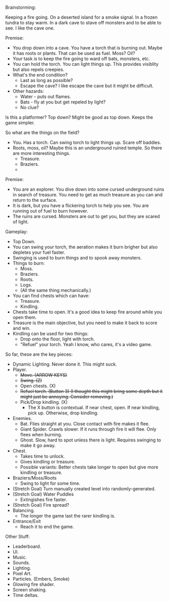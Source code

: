 Brainstorming:

Keeping a fire going. On a deserted island for a smoke signal. In a frozen tundra to stay warm. In a dark cave to stave off monsters and to be able to see. I like the cave one.


Premise:
* You drop down into a cave. You have a torch that is burning out. Maybe it has roots or plants. That can be used as fuel. Moss? Oil?
* Your task is to keep the fire going to ward off bats, monsters, etc.
* You can hold the torch. You can light things up. This provides visiblity but also repels creepies.
* What's the end condition?
    * Last as long as possible?
    * Escape the cave? I like escape the cave but it might be difficult.
* Other hazards:
    * Water - puts out flames.
    * Bats - fly at you but get repeled by light?
    * No clue?

Is this a platformer? Top down? Might be good as top down. Keeps the game simpler.

So what are the things on the field?

* You. Has a torch. Can swing torch to light things up. Scare off baddies.
* Roots, moss, oil? Maybe this is an underground ruined temple. So there are more interesting things.
    * Treasure.
    * Braziers.
    * 



Premise:
* You are an explorer. You dive down into some cursed underground ruins in search of treasure. You need to get as much treasure as you can and return to the surface.
* It is dark, but you have a flickering torch to help you see. You are running out of fuel to burn however.
* The ruins are cursed. Monsters are out to get you, but they are scared of light.

Gameplay:
* Top Down.
* You can swing your torch, the aeration makes it burn brigher but also depletes your fuel faster.
* Swinging is used to burn things and to spook away monsters.
* Things to burn:
    * Moss.
    * Braziers.
    * Roots.
    * Logs.
    * (All the same thing mechanically.)
* You can find chests which can have:
    * Treasure.
    * Kindling.
* Chests take time to open. It's a good idea to keep fire around while you open them.
* Treasure is the main objective, but you need to make it back to score and win.
* Kindling can be used for two things:
    * Drop onto the floor, light with torch.
    * "Refuel" your torch. Yeah I know, who cares, it's a video game.


So far, these are the key pieces:

* Dynamic Lighting. Never done it. This might suck.
* Player.
    * ~~Move. (ARROW KEYS)~~
    * ~~Swing. (Z)~~
    * Open chests. (X)
    * ~~Refuel torch. (Button 3) (I thought this might bring some depth but it might just be annoying. Consider removing.)~~
    * Pick/Drop kindling. (X)
        * The X button is contextual. If near chest, open. If near kindling, pick up. Otherwise, drop kindling.
* Enemies.
    * Bat. Flies straight at you. Close contact with fire makes it flee.
    * Giant Spider. Crawls slower. If it runs through fire it will flee. Only flees when burning.
    * Ghost. Slow, hard to spot unless there is light. Requires swinging to make it go away.
* Chest.
    * Takes time to unlock.
    * Gives kindling or treasure.
    * Possible variants: Better chests take longer to open but give more kindling or treasure.
* Braziers/Moss/Roots
    * Swing to light for some time.
* (Stretch Goal) Turn manually created level into randomly-generated.
* (Stretch Goal) Water Puddles
    * Extingishes fire faster.
* (Stretch Goal) Fire spread?
* Balancing.
    * The longer the game last the rarer kindling is.
* Entrance/Exit
    * Reach it to end the game.

Other Stuff:
* Leaderboard.
* UI.
* Music.
* Sounds.
* Lighting.
* Pixel Art.
* Particles. (Embers, Smoke)
* Glowing fire shader.
* Screen shaking.
* Time deltas.
